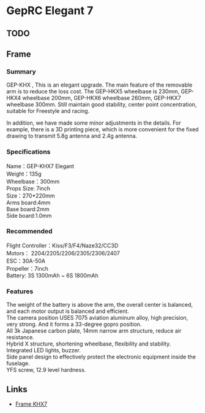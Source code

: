 # GepRC Elegant 7

## TODO

## Frame

### Summary

GEP-KHX , This is an elegant upgrade. The main feature of the removable arm is to reduce the loss cost. The GEP-HKX5 wheelbase is 230mm, GEP-HKX4 wheelbase 200mm, GEP-HKX6 wheelbase 260mm, GEP-HKX7 wheelbase 300mm. Still maintain good stability, center point concentration, suitable for Freestyle and racing.

In addition, we have made some minor adjustments in the details. For example, there is a 3D printing piece, which is more convenient for the fixed drawing to transmit 5.8g antenna and 2.4g antenna.

### Specifications

Name：GEP-KHX7 Elegant  
Weight：135g  
Wheelbase：300mm  
Props Size: 7inch  
Size：270*220mm  
Arms board:4mm  
Base board:2mm  
Side board:1.0mm  

### Recommended

Flight Controller：Kiss/F3/F4/Naze32/CC3D  
Motors： 2204/2205/2206/2305/2306/2407  
ESC：30A-50A  
Propeller：7inch  
Battery: 3S 1300mAh ~ 6S 1800mAh  

### Features

The weight of the battery is above the arm, the overall center is balanced, and each motor output is balanced and efficient.  
The camera position USES 7075 aviation aluminum alloy, high precision, very strong. And it forms a 33-degree gopro position.  
All 3k Japanese carbon plate, 14mm narrow arm structure, reduce air resistance.  
Hybrid X structure, shortening wheelbase, flexibility and stability.  
Integrated LED lights, buzzer.  
Side panel design to effectively protect the electronic equipment inside the fuselage.  
YFS screw, 12.9 level hardness.  

## Links

- [Frame KHX7](https://web.archive.org/web/20201130134418/https://geprc.com/product/gep-khx7-elegant-frame/)
